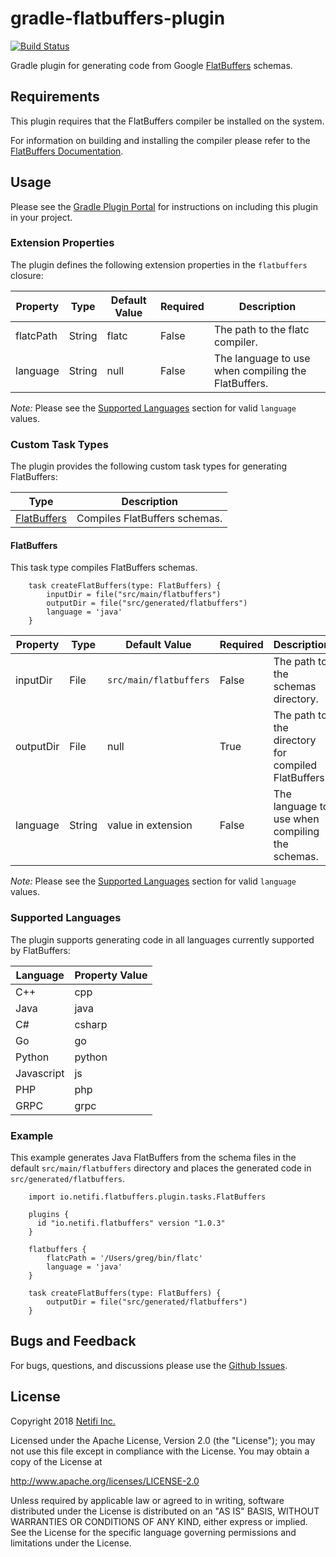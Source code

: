 # gradle-flatbuffers-plugin
[![Build Status](https://travis-ci.org/netifi/gradle-flatbuffers-plugin.svg?branch=master)](https://travis-ci.org/netifi/gradle-flatbuffers-plugin)

Gradle plugin for generating code from Google [FlatBuffers](https://google.github.io/flatbuffers/) schemas.

## Requirements

This plugin requires that the FlatBuffers compiler be installed on the system.

For information on building and installing the compiler please refer to the [FlatBuffers Documentation](https://google.github.io/flatbuffers/flatbuffers_guide_building.html).

## Usage
Please see the [Gradle Plugin Portal](https://plugins.gradle.org/plugin/io.netifi.flatbuffers) for instructions on including this plugin in your project.

### Extension Properties
The plugin defines the following extension properties in the `flatbuffers` closure:

| Property  | Type   | Default Value | Required | Description                                        |
|-----------|--------|---------------|----------|----------------------------------------------------|
| flatcPath | String | flatc         | False    | The path to the flatc compiler.                    |
| language  | String | null          | False    | The language to use when compiling the FlatBuffers.|

*Note:* Please see the [Supported Languages](#supported-languages) section for valid `language` values.

### Custom Task Types
The plugin provides the following custom task types for generating FlatBuffers:

| Type                        | Description                   |
|-----------------------------|-------------------------------|
| [FlatBuffers](#flatbuffers) | Compiles FlatBuffers schemas. |

#### FlatBuffers
This task type compiles FlatBuffers schemas.

```$groovy
    task createFlatBuffers(type: FlatBuffers) {
        inputDir = file("src/main/flatbuffers")
        outputDir = file("src/generated/flatbuffers")
        language = 'java'
    }
```

| Property  | Type   | Default Value          | Required | Description                                         |
|-----------|--------|------------------------|----------|-----------------------------------------------------|
| inputDir  | File   | `src/main/flatbuffers` | False    | The path to the schemas directory.                  |
| outputDir | File   | null                   | True     | The path to the directory for compiled FlatBuffers. | 
| language  | String | value in extension     | False    | The language to use when compiling the schemas.     |


*Note:* Please see the [Supported Languages](#supported-languages) section for valid `language` values.

### Supported Languages
The plugin supports generating code in all languages currently supported by FlatBuffers:

| Language   | Property Value |
|------------|----------------|
| C++        | cpp            |
| Java       | java           |
| C#         | csharp         |
| Go         | go             |
| Python     | python         |
| Javascript | js             |
| PHP        | php            |
| GRPC       | grpc           |

### Example
This example generates Java FlatBuffers from the schema files in the default `src/main/flatbuffers` directory and places the generated code in `src/generated/flatbuffers`.

```$groovy
    import io.netifi.flatbuffers.plugin.tasks.FlatBuffers
    
    plugins {
      id "io.netifi.flatbuffers" version "1.0.3"
    }

    flatbuffers {
        flatcPath = '/Users/greg/bin/flatc'
        language = 'java'
    }
    
    task createFlatBuffers(type: FlatBuffers) {
        outputDir = file("src/generated/flatbuffers")
    }
```

## Bugs and Feedback
For bugs, questions, and discussions please use the [Github Issues](https://github.com/netifi/gradle-flatbuffers-plugin/issues).

## License
Copyright 2018 [Netifi Inc.](https://www.netifi.com)

Licensed under the Apache License, Version 2.0 (the "License"); you may not use this file except in compliance with the License. You may obtain a copy of the License at

http://www.apache.org/licenses/LICENSE-2.0

Unless required by applicable law or agreed to in writing, software distributed under the License is distributed on an "AS IS" BASIS, WITHOUT WARRANTIES OR CONDITIONS OF ANY KIND, either express or implied. See the License for the specific language governing permissions and limitations under the License.
